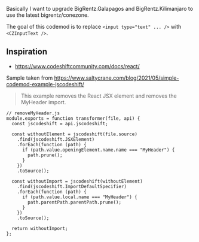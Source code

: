 Basically I want to upgrade BigRentz.Galapagos and BigRentz.Kilimanjaro to use the latest bigrentz/conezone.

The goal of this codemod is to replace `<input type="text" ... />` with `<CZInputText />`.

## Inspiration

- https://www.codeshiftcommunity.com/docs/react/

Sample taken from https://www.saltycrane.com/blog/2021/05/simple-codemod-example-jscodeshift/

> This example removes the React JSX element <MyHeader /> and removes the MyHeader import.

```
// removeMyHeader.js
module.exports = function transformer(file, api) {
  const jscodeshift = api.jscodeshift;

  const withoutElement = jscodeshift(file.source)
    .find(jscodeshift.JSXElement)
    .forEach(function (path) {
      if (path.value.openingElement.name.name === "MyHeader") {
        path.prune();
      }
    })
    .toSource();

  const withoutImport = jscodeshift(withoutElement)
    .find(jscodeshift.ImportDefaultSpecifier)
    .forEach(function (path) {
      if (path.value.local.name === "MyHeader") {
        path.parentPath.parentPath.prune();
      }
    })
    .toSource();

  return withoutImport;
};
```

